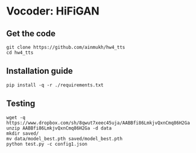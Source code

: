 # Vocoder: HiFiGAN

## Get the code
```shell
git clone https://github.com/ainmukh/hw4_tts
cd hw4_tts
```

## Installation guide
```shell
pip install -q -r ./requirements.txt
```

## Testing
```shell
wget -q https://www.dropbox.com/sh/8qwut7xeec45uja/AABBfi86LmkjvQxnCmq86H2Ga
unzip AABBfi86LmkjvQxnCmq86H2Ga -d data
mkdir saved/
mv data/model_best.pth saved/model_best.pth
python test.py -c config1.json
```
